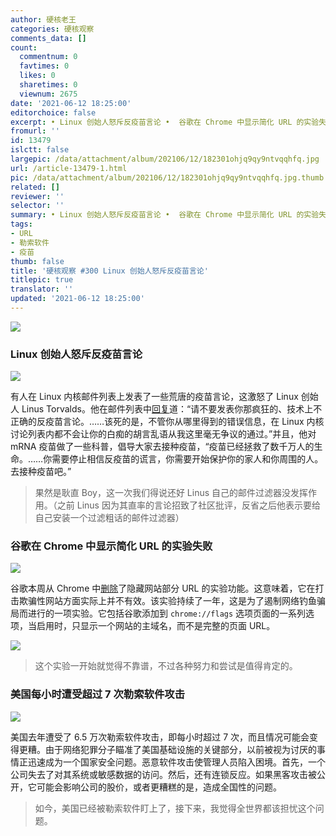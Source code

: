 ```yaml
---
author: 硬核老王
categories: 硬核观察
comments_data: []
count:
  commentnum: 0
  favtimes: 0
  likes: 0
  sharetimes: 0
  viewnum: 2675
date: '2021-06-12 18:25:00'
editorchoice: false
excerpt: • Linux 创始人怒斥反疫苗言论 •  谷歌在 Chrome 中显示简化 URL 的实验失败 • 美国每小时遭受超过 7 次勒索软件攻击
fromurl: ''
id: 13479
islctt: false
largepic: /data/attachment/album/202106/12/182301ohjq9qy9ntvqqhfq.jpg
url: /article-13479-1.html
pic: /data/attachment/album/202106/12/182301ohjq9qy9ntvqqhfq.jpg.thumb.jpg
related: []
reviewer: ''
selector: ''
summary: • Linux 创始人怒斥反疫苗言论 •  谷歌在 Chrome 中显示简化 URL 的实验失败 • 美国每小时遭受超过 7 次勒索软件攻击
tags:
- URL
- 勒索软件
- 疫苗
thumb: false
title: '硬核观察 #300 Linux 创始人怒斥反疫苗言论'
titlepic: true
translator: ''
updated: '2021-06-12 18:25:00'
---
```


![](/data/attachment/album/202106/12/182301ohjq9qy9ntvqqhfq.jpg)


### Linux 创始人怒斥反疫苗言论


![](/data/attachment/album/202106/12/182315k80wwpno0ww8igcu.jpg)


有人在 Linux 内核邮件列表上发表了一些荒唐的疫苗言论，这激怒了 Linux 创始人 Linus Torvalds。他在邮件列表中[回复](https://lore.kernel.org/lkml/CAHk-=wiB6FJknDC5PMfpkg4gZrbSuC3d391VyReM4Wb0+JYXXA@mail.gmail.com/)道：“请不要发表你那疯狂的、技术上不正确的反疫苗言论。……该死的是，不管你从哪里得到的错误信息，在 Linux 内核讨论列表内都不会让你的白痴的胡言乱语从我这里毫无争议的通过。”并且，他对 mRNA 疫苗做了一些科普，倡导大家去接种疫苗，“疫苗已经拯救了数千万人的生命。……你需要停止相信反疫苗的谎言，你需要开始保护你的家人和你周围的人。去接种疫苗吧。”



> 
> 果然是耿直 Boy，这一次我们得说还好 Linus 自己的邮件过滤器没发挥作用。（之前 Linus 因为其直率的言论招致了社区批评，反省之后他表示要给自己安装一个过滤粗话的邮件过滤器）
> 
> 
> 


### 谷歌在 Chrome 中显示简化 URL 的实验失败


![](/data/attachment/album/202106/12/182331zzdlolfvd4ddl7e2.jpg)


谷歌本周从 Chrome 中[删除](https://therecord.media/google-abandons-experiment-to-show-simplified-domain-urls-in-chrome/)了隐藏网站部分 URL 的实验功能。这意味着，它在打击欺骗性网站方面实际上并不有效。该实验持续了一年，这是为了遏制网络钓鱼骗局而进行的一项实验。它包括谷歌添加到 `chrome://flags` 选项页面的一系列选项，当启用时，只显示一个网站的主域名，而不是完整的页面 URL。


![](/data/attachment/album/202106/12/182342dl01pl641551env0.gif)



> 
> 这个实验一开始就觉得不靠谱，不过各种努力和尝试是值得肯定的。
> 
> 
> 


### 美国每小时遭受超过 7 次勒索软件攻击


![](/data/attachment/album/202106/12/182400jrhxhxffmbgrx7y7.jpg)


美国去年遭受了 6.5 万次勒索软件攻击，即每小时超过 7 次，而且情况可能会变得更糟。由于网络犯罪分子瞄准了美国基础设施的关键部分，以前被视为讨厌的事情正迅速成为一个国家安全问题。恶意软件攻击使管理人员陷入困境。首先，一个公司失去了对其系统或敏感数据的访问。然后，还有连锁反应。如果黑客攻击被公开，它可能会影响公司的股价，或者更糟糕的是，造成全国性的问题。



> 
> 如今，美国已经被勒索软件盯上了，接下来，我觉得全世界都该担忧这个问题。
> 
> 
>